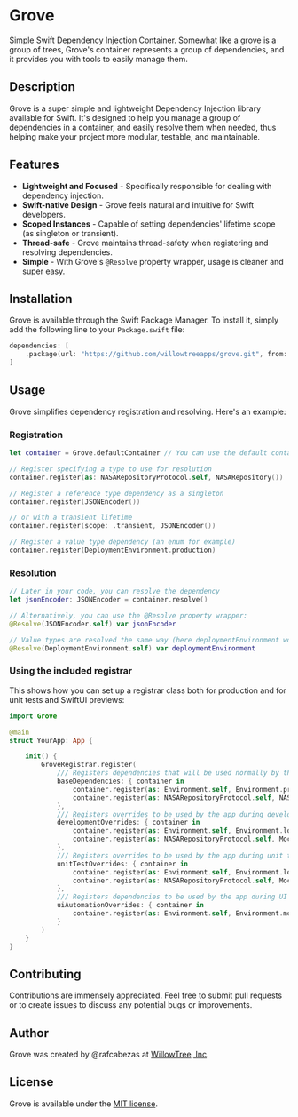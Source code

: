 # Grove
Simple Swift Dependency Injection Container.
Somewhat like a grove is a group of trees, Grove's container represents a group of dependencies, and it provides you with tools to easily manage them.

## Description
Grove is a super simple and lightweight Dependency Injection library available for Swift. It's designed to help you manage a group of dependencies in a container, and easily resolve them when needed, thus helping make your project more modular, testable, and maintainable.

## Features
- **Lightweight and Focused** - Specifically responsible for dealing with dependency injection.
- **Swift-native Design** - Grove feels natural and intuitive for Swift developers.
- **Scoped Instances** - Capable of setting dependencies' lifetime scope (as singleton or transient).
- **Thread-safe** - Grove maintains thread-safety when registering and resolving dependencies.
- **Simple** - With Grove's `@Resolve` property wrapper, usage is cleaner and super easy.

## Installation
Grove is available through the Swift Package Manager. To install it, simply add the following line to your `Package.swift` file:

```swift
dependencies: [
    .package(url: "https://github.com/willowtreeapps/grove.git", from: "1.1.2")
]
```

## Usage
Grove simplifies dependency registration and resolving. Here's an example:

### Registration

```swift
let container = Grove.defaultContainer // You can use the default container or create your own

// Register specifying a type to use for resolution
container.register(as: NASARepositoryProtocol.self, NASARepository())

// Register a reference type dependency as a singleton 
container.register(JSONEncoder())

// or with a transient lifetime
container.register(scope: .transient, JSONEncoder())

// Register a value type dependency (an enum for example)
container.register(DeploymentEnvironment.production)
```

### Resolution

```swift
// Later in your code, you can resolve the dependency
let jsonEncoder: JSONEncoder = container.resolve()

// Alternatively, you can use the @Resolve property wrapper:
@Resolve(JSONEncoder.self) var jsonEncoder

// Value types are resolved the same way (here deploymentEnvironment would be .production)
@Resolve(DeploymentEnvironment.self) var deploymentEnvironment
```

### Using the included registrar

This shows how you can set up a registrar class both for production and for unit tests and SwiftUI previews:

```swift
import Grove

@main
struct YourApp: App {

    init() {
        GroveRegistrar.register(
            /// Registers dependencies that will be used normally by the app
            baseDependencies: { container in
                container.register(as: Environment.self, Environment.production)
                container.register(as: NASARepositoryProtocol.self, NASARepository())
            },
            /// Registers overrides to be used by the app during development (RUNNING_IN_DEVELOPMENT_MODE environment variable)
            developmentOverrides: { container in
                container.register(as: Environment.self, Environment.local)
                container.register(as: NASARepositoryProtocol.self, MockNASARepository())
            },
            /// Registers overrides to be used by the app during unit tests and swiftui previews 
            unitTestOverrides: { container in
                container.register(as: Environment.self, Environment.local)
                container.register(as: NASARepositoryProtocol.self, MockNASARepository())
            },
            /// Registers dependencies to be used by the app during UI automation tests
            uiAutomationOverrides: { container in
                container.register(as: Environment.self, Environment.mockService)
            }
        )
    }
}
```

## Contributing
Contributions are immensely appreciated. Feel free to submit pull requests or to create issues to discuss any potential bugs or improvements.

## Author
Grove was created by @rafcabezas at [WillowTree, Inc](https://willowtreeapps.com).

## License
Grove is available under the [MIT license](https://opensource.org/licenses/MIT).
